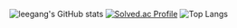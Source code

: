 ![leegang's GitHub stats](https://github-readme-stats.vercel.app/api?username=leegang123&show_icons=true&theme=radical)
[![Solved.ac Profile](http://mazassumnida.wtf/api/generate_badge?boj=leegang)](https://solved.ac/leegang)
![Top Langs](https://github-readme-stats.vercel.app/api/top-langs/?username=leegang123&layout=Demo&theme=radical)
